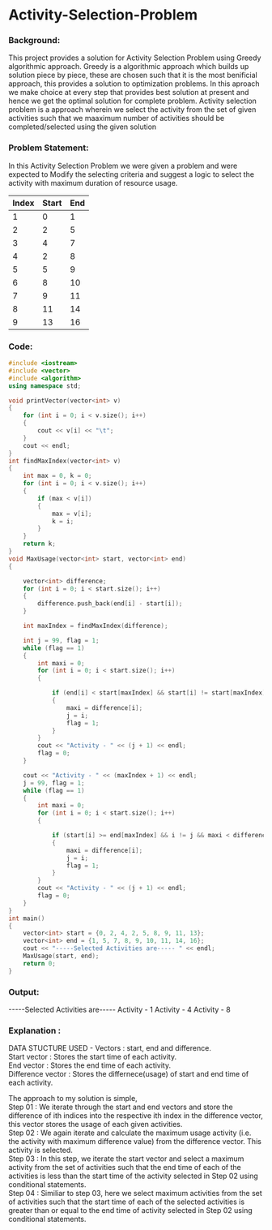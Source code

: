 # Activity-Selection-Problem

### Background:
This project provides a solution for Activity Selection Problem using Greedy algorithmic approach. Greedy is a algorithmic approach which builds up solution piece by piece, these are chosen such that it is the most benificial approach, this provides a solution to optimization problems. In this aproach we make choice at every step that provides best solution at present and hence we get the optimal solution for complete problem.
Activity selection problem is a approach wherein we select the activity from the set of given activities such that we maaximum number of activities should be completed/selected using the given solution


### Problem Statement:
In this Activity Selection Problem we were given a problem and were expected to Modify the selecting criteria and suggest a logic to select the activity with maximum duration of resource usage.

| Index  | Start | End    |
| -----  | ----- | ------ |
| 1      | 0     | 1      |
| 2      | 2     | 5      |
| 3      | 4     | 7      |
| 4      | 2     | 8      |
| 5      | 5     | 9      |
| 6      | 8     | 10     |
| 7      | 9     | 11     |
| 8      | 11    | 14     |
| 9      | 13    | 16     |


### Code:

```cpp
#include <iostream>
#include <vector>
#include <algorithm>
using namespace std;

void printVector(vector<int> v)
{
    for (int i = 0; i < v.size(); i++)
    {
        cout << v[i] << "\t";
    }
    cout << endl;
}
int findMaxIndex(vector<int> v)
{
    int max = 0, k = 0;
    for (int i = 0; i < v.size(); i++)
    {
        if (max < v[i])
        {
            max = v[i];
            k = i;
        }
    }
    return k;
}
void MaxUsage(vector<int> start, vector<int> end)
{

    vector<int> difference;
    for (int i = 0; i < start.size(); i++)
    {
        difference.push_back(end[i] - start[i]);
    }

    int maxIndex = findMaxIndex(difference);

    int j = 99, flag = 1;
    while (flag == 1)
    {
        int maxi = 0;
        for (int i = 0; i < start.size(); i++)
        {

            if (end[i] < start[maxIndex] && start[i] != start[maxIndex] && i != j && maxi < difference[i])
            {
                maxi = difference[i];
                j = i;
                flag = 1;
            }
        }
        cout << "Activity - " << (j + 1) << endl;
        flag = 0;
    }

    cout << "Activity - " << (maxIndex + 1) << endl;
    j = 99, flag = 1;
    while (flag == 1)
    {
        int maxi = 0;
        for (int i = 0; i < start.size(); i++)
        {

            if (start[i] >= end[maxIndex] && i != j && maxi < difference[i])
            {
                maxi = difference[i];
                j = i;
                flag = 1;
            }
        }
        cout << "Activity - " << (j + 1) << endl;
        flag = 0;
    }
}
int main()
{
    vector<int> start = {0, 2, 4, 2, 5, 8, 9, 11, 13};
    vector<int> end = {1, 5, 7, 8, 9, 10, 11, 14, 16};
    cout << "-----Selected Activities are----- " << endl;
    MaxUsage(start, end);
    return 0;
}
```

### Output:
-----Selected Activities are----- 
Activity - 1
Activity - 4
Activity - 8


### Explanation : 

DATA STUCTURE USED - Vectors : start, end and difference.<br />
Start vector : Stores the start time of each activity.<br />
End vector : Stores the end time of each activity.<br />
Difference vector : Stores the differnece(usage) of start and end time of each activity.<br />

The approach to my solution is simple,<br /> 
Step 01 : We iterate through the start and end vectors and store the difference of ith indices into the respective ith index in the difference               vector, this vector stores the usage of each given activities.<br />
Step 02 : We again iterate and calculate the maximum usage activity (i.e. the activity with maximum difference value) from the difference vector.           This activity is selected.<br />
Step 03 : In this step, we iterate the start vector and select a maximum activity from the set of activities such that the end time of each of the           activities is less than the start time of the activity selected in Step 02 using conditional statements.<br />
Step 04 : Similiar to step 03, here we select maximum activities from the set of activities such that the start time of each of the selected                 activities is greater than or equal to the end time of activity selected in Step 02 using conditional statements.<br />
